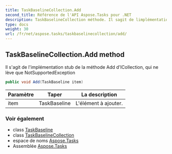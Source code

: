 ```yaml
---
title: TaskBaselineCollection.Add
second_title: Référence de l'API Aspose.Tasks pour .NET
description: TaskBaselineCollection méthode. Il sagit de limplémentation stub de la méthode Add dICollection qui ne lève que NotSupportedException
type: docs
weight: 30
url: /fr/net/aspose.tasks/taskbaselinecollection/add/
---
```

## TaskBaselineCollection.Add method

Il s'agit de l'implémentation stub de la méthode Add d'ICollection, qui ne lève que NotSupportedException

```csharp
public void Add(TaskBaseline item)
```

| Paramètre | Taper | La description |
| --- | --- | --- |
| item | TaskBaseline | L'élément à ajouter. |

### Voir également

* class [TaskBaseline](../../taskbaseline/)
* class [TaskBaselineCollection](../)
* espace de noms [Aspose.Tasks](../../taskbaselinecollection/)
* Assemblée [Aspose.Tasks](../../../)


